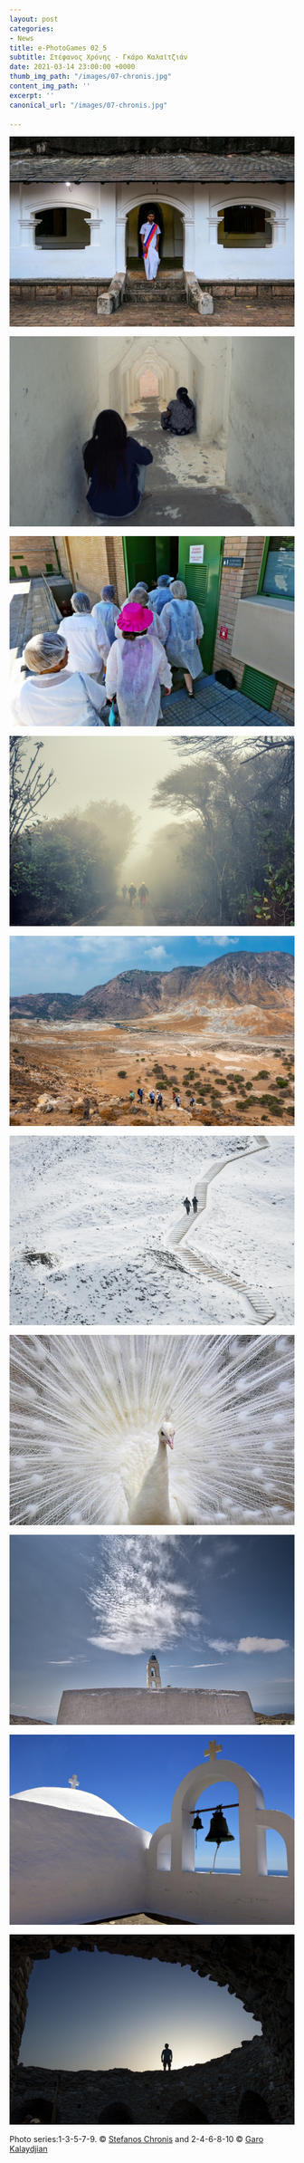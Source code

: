 ```yaml
---
layout: post
categories:
- News
title: e-PhotoGames 02_5
subtitle: Στέφανος Χρόνης - Γκάρο Καλαϊτζιάν
date: 2021-03-14 23:00:00 +0000
thumb_img_path: "/images/07-chronis.jpg"
content_img_path: ''
excerpt: ''
canonical_url: "/images/07-chronis.jpg"

---
```

![](/images/01-chronis.jpg)

![](/images/02-garo.jpg)

![](/images/03-chronis.jpg)

![](/images/04-garo.jpg)

![](/images/05-chronis.jpg)

![](/images/06-garo.jpg)

![](/images/07-chronis.jpg)

![](/images/08-garo.jpg)

![](/images/09-chronis.jpg)

![](/images/10-garo.jpg)

Photo series:1-3-5-7-9. © <a href="https://www.facebook.com/stefanos.chronis.1" target="blank">Stefanos Chronis</a> and  2-4-6-8-10 © <a href="https://www.facebook.com/gargaro65" target="blank">Garo Kalaydjian</a>

